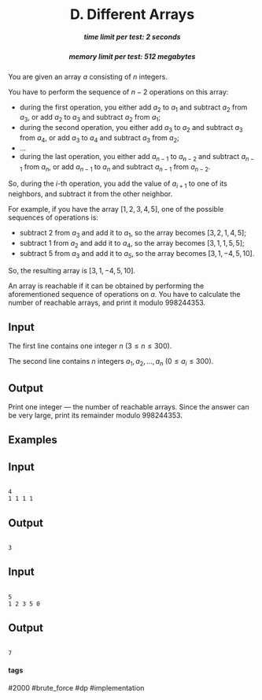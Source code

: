 <h1 style='text-align: center;'> D. Different Arrays</h1>

<h5 style='text-align: center;'>time limit per test: 2 seconds</h5>
<h5 style='text-align: center;'>memory limit per test: 512 megabytes</h5>

You are given an array $a$ consisting of $n$ integers.

You have to perform the sequence of $n-2$ operations on this array:

* during the first operation, you either add $a_2$ to $a_1$ and subtract $a_2$ from $a_3$, or add $a_2$ to $a_3$ and subtract $a_2$ from $a_1$;
* during the second operation, you either add $a_3$ to $a_2$ and subtract $a_3$ from $a_4$, or add $a_3$ to $a_4$ and subtract $a_3$ from $a_2$;
* ...
* during the last operation, you either add $a_{n-1}$ to $a_{n-2}$ and subtract $a_{n-1}$ from $a_n$, or add $a_{n-1}$ to $a_n$ and subtract $a_{n-1}$ from $a_{n-2}$.

So, during the $i$-th operation, you add the value of $a_{i+1}$ to one of its neighbors, and subtract it from the other neighbor.

For example, if you have the array $[1, 2, 3, 4, 5]$, one of the possible sequences of operations is:

* subtract $2$ from $a_3$ and add it to $a_1$, so the array becomes $[3, 2, 1, 4, 5]$;
* subtract $1$ from $a_2$ and add it to $a_4$, so the array becomes $[3, 1, 1, 5, 5]$;
* subtract $5$ from $a_3$ and add it to $a_5$, so the array becomes $[3, 1, -4, 5, 10]$.

So, the resulting array is $[3, 1, -4, 5, 10]$.

An array is reachable if it can be obtained by performing the aforementioned sequence of operations on $a$. You have to calculate the number of reachable arrays, and print it modulo $998244353$.

## Input

The first line contains one integer $n$ ($3 \le n \le 300$).

The second line contains $n$ integers $a_1, a_2, \dots, a_n$ ($0 \le a_i \le 300$).

## Output

Print one integer — the number of reachable arrays. Since the answer can be very large, print its remainder modulo $998244353$.

## Examples

## Input


```

4
1 1 1 1

```
## Output


```

3

```
## Input


```

5
1 2 3 5 0

```
## Output


```

7

```


#### tags 

#2000 #brute_force #dp #implementation 